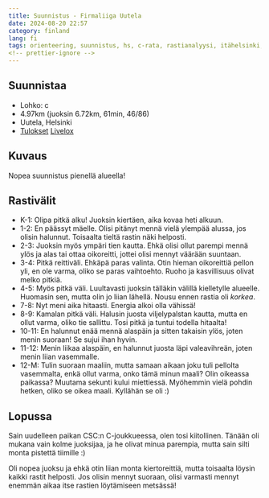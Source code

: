 ```yaml
---
title: Suunnistus - Firmaliiga Uutela
date: 2024-08-20 22:57
category: finland
lang: fi
tags: orienteering, suunnistus, hs, c-rata, rastianalyysi, itähelsinki, uutela, firmaliiga
<!-- prettier-ignore -->
---
```


## Suunnistaa

- Lohko: c
- 4.97km (juoksin 6.72km, 61min, 46/86)
- Uutela, Helsinki
- [Tulokset](https://navisport.com/events/29072c3b-a988-4839-b5aa-258f9c7510c6/results/371704f7-570e-47c9-b798-e2fba9796c42)
  [Livelox](https://www.livelox.com/Viewer/Firmaliiga-Uutela/C?classId=820854&tab=player&selectedParticipantId=3034693)

## Kuvaus

Nopea suunnistus pienellä alueella!

## Rastivälit

- K-1: Olipa pitkä alku! Juoksin kiertäen, aika kovaa heti alkuun.
- 1-2: En päässyt mäelle. Olisi pitänyt mennä vielä ylempää alussa, jos olisin
  halunnut. Toisaalta tieltä rastin näki helposti.
- 2-3: Juoksin myös ympäri tien kautta. Ehkä olisi ollut parempi mennä ylös ja
  alas tai ottaa oikoreitti, jottei olisi mennyt väärään suuntaan.
- 3-4: Pitkä reittiväli. Ehkäpä paras valinta. Otin hieman oikoreittiä pellon
  yli, en ole varma, oliko se paras vaihtoehto. Ruoho ja kasvillisuus olivat
  melko pitkiä.
- 4-5: Myös pitkä väli. Luultavasti juoksin tälläkin välillä kielletylle
  alueelle. Huomasin sen, mutta olin jo liian lähellä. Nousu ennen rastia oli
  _korkea_.
- 7-8: Nyt meni aika hitaasti. Energia alkoi olla vähissä!
- 8-9: Kamalan pitkä väli. Halusin juosta viljelypalstan kautta, mutta en ollut
  varma, oliko tie sallittu. Tosi pitkä ja tuntui todella hitaalta!
- 10-11: En halunnut enää mennä alaspäin ja sitten takaisin ylös, joten menin
  suoraan! Se sujui ihan hyvin.
- 11-12: Menin liikaa alaspäin, en halunnut juosta läpi valeavihreän, joten
  menin liian vasemmalle.
- 12-M: Tulin suoraan maaliin, mutta samaan aikaan joku tuli pellolta
  vasemmalta, enkä ollut varma, onko tämä minun maali? Olin oikeassa paikassa?
  Muutama sekunti kului miettiessä. Myöhemmin vielä pohdin hetken, oliko se
  oikea maali. Kyllähän se oli :)

## Lopussa

Sain uudelleen paikan CSC:n C-joukkueessa, olen tosi kiitollinen. Tänään oli
mukana vain kolme juoksijaa, ja he olivat minua parempia, mutta sain silti monta
pistettä tiimille :)

Oli nopea juoksu ja ehkä otin liian monta kiertoreittiä, mutta toisaalta löysin
kaikki rastit helposti. Jos olisin mennyt suoraan, olisi varmasti mennyt enemmän
aikaa itse rastien löytämiseen metsässä!
